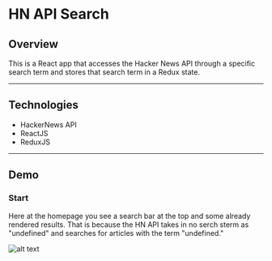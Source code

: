 # HN API Search

## Overview
This is a React app that accesses the Hacker News API through a specific search term and stores that search term in a Redux state.

---

## Technologies
- HackerNews API
- ReactJS
- ReduxJS

---

## Demo 
### Start
Here at the homepage you see a search bar at the top and some already rendered results. That is because the HN API takes in no serch sterm as "undefined" and searches for articles with the term "undefined."

![alt text](readMePics/startPage.png)
